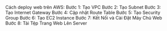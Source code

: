 Cách deploy web trên AWS:
Bước 1: Tạo VPC
Bước 2: Tạo Subnet
Bước 3: Tạo Internet Gateway
Bước 4: Cập nhật Route Table
Bước 5: Tạo Security Group
Bước 6: Tạo EC2 Instance
Bước 7: Kết Nối và Cài Đặt Máy Chủ Web
Bước 8: Tải Tệp Trang Web Lên Server
